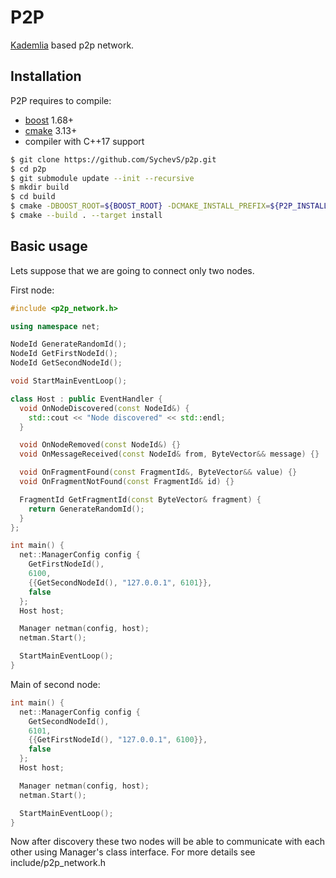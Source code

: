 # P2P
[Kademlia](https://en.wikipedia.org/wiki/Kademlia) based p2p network.

## Installation

P2P requires to compile:
 - [boost](https://www.boost.org/) 1.68+
 - [cmake](https://cmake.org/) 3.13+
 - compiler with C++17 support

```sh
$ git clone https://github.com/SychevS/p2p.git
$ cd p2p
$ git submodule update --init --recursive
$ mkdir build
$ cd build
$ cmake -DBOOST_ROOT=${BOOST_ROOT} -DCMAKE_INSTALL_PREFIX=${P2P_INSTALL_ROOT} ..
$ cmake --build . --target install
```

## Basic usage

Lets suppose that we are going to connect only two nodes.

First node:
```cpp
#include <p2p_network.h>

using namespace net;

NodeId GenerateRandomId();
NodeId GetFirstNodeId();
NodeId GetSecondNodeId();

void StartMainEventLoop();

class Host : public EventHandler {
  void OnNodeDiscovered(const NodeId&) {
    std::cout << "Node discovered" << std::endl;
  }

  void OnNodeRemoved(const NodeId&) {}
  void OnMessageReceived(const NodeId& from, ByteVector&& message) {}

  void OnFragmentFound(const FragmentId&, ByteVector&& value) {}
  void OnFragmentNotFound(const FragmentId& id) {}

  FragmentId GetFragmentId(const ByteVector& fragment) {
    return GenerateRandomId();
  }
};

int main() {
  net::ManagerConfig config {
    GetFirstNodeId(),
    6100,
    {{GetSecondNodeId(), "127.0.0.1", 6101}},
    false
  };
  Host host;

  Manager netman(config, host);
  netman.Start();

  StartMainEventLoop();
}
```

Main of second node:
```cpp
int main() {
  net::ManagerConfig config {
    GetSecondNodeId(),
    6101,
    {{GetFirstNodeId(), "127.0.0.1", 6100}},
    false
  };
  Host host;

  Manager netman(config, host);
  netman.Start();

  StartMainEventLoop();
}
```
Now after discovery these two nodes will be able to communicate with each other using Manager's class interface.
For more details see include/p2p_network.h
